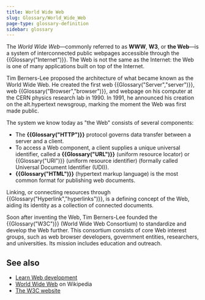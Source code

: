 ```yaml
---
title: World Wide Web
slug: Glossary/World_Wide_Web
page-type: glossary-definition
sidebar: glossary
---
```


The _World Wide Web_—commonly referred to as **WWW**, **W3**, or **the Web**—is a system of interconnected public webpages accessible through the {{Glossary("Internet")}}. The Web is not the same as the Internet: the Web is one of many applications built on top of the Internet.

Tim Berners-Lee proposed the architecture of what became known as the World Wide Web. He created the first web {{Glossary("Server","server")}}, web {{Glossary("Browser","browser")}}, and webpage on his computer at the CERN physics research lab in 1990. In 1991, he announced his creation on the alt.hypertext newsgroup, marking the moment the Web was first made public.

The system we know today as "the Web" consists of several components:

- The **{{Glossary("HTTP")}}** protocol governs data transfer between a server and a client.
- To access a Web component, a client supplies a unique universal identifier, called a **{{Glossary("URL")}}** (uniform resource locator) or {{Glossary("URI")}} (uniform resource identifier) (formally called Universal Document Identifier (UDI)).
- **{{Glossary("HTML")}}** (hypertext markup language) is the most common format for publishing web documents.

Linking, or connecting resources through {{Glossary("Hyperlink","hyperlinks")}}, is a defining concept of the Web, aiding its identity as a collection of connected documents.

Soon after inventing the Web, Tim Berners-Lee founded the {{Glossary("W3C")}} (World Wide Web Consortium) to standardize and develop the Web further. This consortium consists of core Web interest groups, such as web browser developers, government entities, researchers, and universities. Its mission includes education and outreach.

## See also

- [Learn Web development](/en-US/docs/Learn_web_development)
- [World Wide Web](https://en.wikipedia.org/wiki/World_Wide_Web) on Wikipedia
- [The W3C website](https://www.w3.org/)
